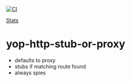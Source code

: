 [![CI](https://github.com/ericminio/yop-http-stub-or-proxy/actions/workflows/ci.yml/badge.svg)](https://github.com/ericminio/yop-http-stub-or-proxy/actions/workflows/ci.yml)

[Stats](https://ericminio.github.io/tdd/app/index.html?test=2502&code=608&refactor=2801)

# yop-http-stub-or-proxy

- defaults to proxy
- stubs if matching route found
- always spies